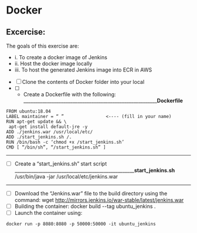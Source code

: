 # Docker

## Excercise:

The goals of this exercise are:

* i.  To create a docker image of Jenkins 
* ii. Host the docker image locally
* iii. To host the generated Jenkins image into ECR in AWS

- [ ] Clone the contents of Docker folder into your local 
- [ ] - Create a Dockerfile with the following:
_____________________________________________________________Dockerfile____

```
FROM ubuntu:18.04
LABEL maintainer = “ ”                <---- (fill in your name)
RUN apt-get update && \
 apt-get install default-jre -y
ADD ./jenkins.war /usr/local/etc/
ADD ./start_jenkins.sh /.
RUN /bin/bash -c ‘chmod +x /start_jenkins.sh’
CMD [ “/bin/sh”, “/start_jenkins.sh” ]
```

____________________________________________________________________________


- [ ] Create a “start_jenkins.sh” start script
_______________________________________________________start_jenkins.sh____
/usr/bin/java -jar /usr/local/etc/jenkins.war
____________________________________________________________________________
- [ ] Download the “Jenkins.war” file to the build directory using the command:
wget http://mirrors.jenkins.io/war-stable/latest/jenkins.war
- [ ] Building the container:
docker build --tag ubuntu_jenkins .
- [ ] Launch the container using:

```
docker run -p 8080:8080 -p 50000:50000 -it ubuntu_jenkins
```

